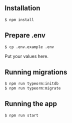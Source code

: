 ## Installation

```bash
$ npm install
```

## Prepare .env

```bash
$ cp .env.example .env
```

Put your values here.

## Running migrations

```bash
$ npm run typeorm:initdb
$ npm run typeorm:migrate
```

## Running the app

```bash
$ npm run start
```
